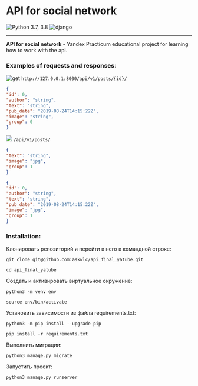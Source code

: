 # **API for social network**

![Python 3.7, 3.8](https://img.shields.io/badge/python-3.9-blue) ![django](https://img.shields.io/badge/Django-3.2-green)
___

**API for social network** - Yandex Practicum educational project for learning how to work with the api.

### Examples of requests and responses:
![get](https://img.shields.io/badge/%20-GET%20-green) ```http://127.0.0.1:8000/api/v1/posts/{id}/```
```json
{
"id": 0,
"author": "string",
"text": "string",
"pub_date": "2019-08-24T14:15:22Z",
"image": "string",
"group": 0
}
```

![](https://img.shields.io/badge/%20-POST%20-blue)   ```/api/v1/posts/ ```

```json
{
"text": "string",
"image": "jpg",
"group": 1
}
```
```json
{
"id": 0,
"author": "string",
"text": "string",
"pub_date": "2019-08-24T14:15:22Z",
"image": "jpg",
"group": 1
}
```



### Installation:

Клонировать репозиторий и перейти в него в командной строке:

```
git clone git@github.com:askwlc/api_final_yatube.git
```

```
cd api_final_yatube
```

Cоздать и активировать виртуальное окружение:

```
python3 -m venv env
```

```
source env/bin/activate
```

Установить зависимости из файла requirements.txt:

```
python3 -m pip install --upgrade pip
```

```
pip install -r requirements.txt
```

Выполнить миграции:

```
python3 manage.py migrate
```

Запустить проект:

```
python3 manage.py runserver
```

